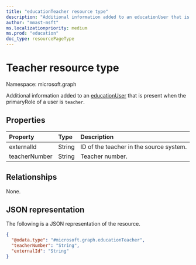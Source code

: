 ```yaml
---
title: "educationTeacher resource type"
description: "Additional information added to an educationUser that is present when the primaryRole of a user is `teacher`."
author: "mmast-msft"
ms.localizationpriority: medium
ms.prod: "education"
doc_type: resourcePageType
---
```


# Teacher resource type

Namespace: microsoft.graph

Additional information added to an [educationUser](educationuser.md) that is present when the primaryRole of a user is `teacher`.

## Properties

| Property      | Type   | Description                             |
| :------------ | :----- | :-------------------------------------- |
| externalId    | String | ID of the teacher in the source system. |
| teacherNumber | String | Teacher number.                         |

## Relationships

None.

## JSON representation

The following is a JSON representation of the resource.

<!-- {
  "blockType": "resource",
  "@odata.type": "microsoft.graph.educationTeacher"
}
-->

```json
{
  "@odata.type": "#microsoft.graph.educationTeacher",
  "teacherNumber": "String",
  "externalId": "String"
}
```
